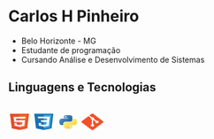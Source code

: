 <h1>Carlos H Pinheiro</h1>
<ul>
  <li> Belo Horizonte - MG
  <li> Estudante de programação
  <li> Cursando Análise e Desenvolvimento de Sistemas
</ul>

<h2>Linguagens e Tecnologias</h2>
<div style="display: inline_block"><br>
  <img align="center" alt="HTML" height="30" width="40" src="https://raw.githubusercontent.com/devicons/devicon/master/icons/html5/html5-original.svg">
  <img align="center" alt="CSS" height="30" width="40" src="https://raw.githubusercontent.com/devicons/devicon/master/icons/css3/css3-original.svg">
  <img align="center" alt="Python" height="30" width="40" src="https://raw.githubusercontent.com/devicons/devicon/master/icons/python/python-original.svg">
  <img align="center" alt="Git" height="30" width="40" src="https://raw.githubusercontent.com/devicons/devicon/master/icons/git/git-original.svg">
</div>

<!--- (FIX STATS)
<h2>Stats</h2>
<div>
<a href="https://github.com/carloshpinheiro">
<img width="42%" height="180em" src="https://github-readme-stats.vercel.app/api?username=CarlosHPinheiro&count_private=true&show_icons=true&theme=dark"/>
<img width="45%" height="180em" src="https://github-readme-stats.vercel.app/api/top-langs/?username=carloshpinheiro&layout=compact&theme=dark&hide_border=true"/> --->
</div>

